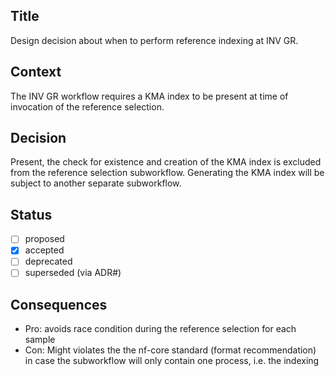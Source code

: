 ## Title
Design decision about when to perform reference indexing at INV GR.

## Context
The INV GR workflow requires a KMA index to be present at time of invocation of the reference selection.

## Decision
Present, the check for existence and creation of the KMA index is excluded from the reference selection subworkflow.
Generating the KMA index will be subject to another separate subworkflow.

## Status
- [ ] proposed
- [x] accepted
- [ ] deprecated
- [ ] superseded (via ADR#)

## Consequences
- Pro: avoids race condition during the reference selection for each sample
- Con: Might violates the the nf-core standard (format recommendation) in case the subworkflow will only contain one process, i.e. the indexing
